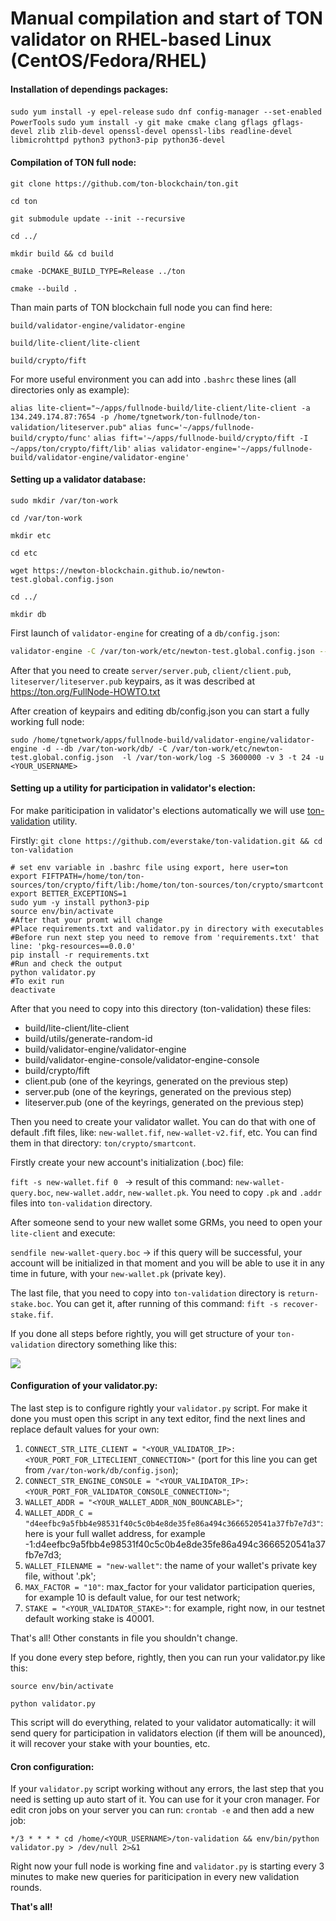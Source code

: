 # Manual compilation and start of TON validator on RHEL-based Linux (CentOS/Fedora/RHEL)

#### Installation of dependings packages:

`sudo yum install -y epel-release`
`sudo dnf config-manager --set-enabled PowerTools`
`sudo yum install -y git make cmake clang gflags gflags-devel zlib zlib-devel openssl-devel openssl-libs readline-devel libmicrohttpd python3 python3-pip python36-devel`

#### Compilation of TON full node:

`git clone https://github.com/ton-blockchain/ton.git`

`cd ton`

`git submodule update --init --recursive`

`cd ../`

`mkdir build && cd build`

`cmake -DCMAKE_BUILD_TYPE=Release ../ton`

`cmake --build .`

Than main parts of TON blockchain full node you can find here:

`build/validator-engine/validator-engine`

`build/lite-client/lite-client`

`build/crypto/fift`

For more useful environment you can add into `.bashrc` these lines (all directories only as example):

`alias lite-client="~/apps/fullnode-build/lite-client/lite-client -a 134.249.174.87:7654 -p /home/tgnetwork/ton-fullnode/ton-validation/liteserver.pub"`
`alias func='~/apps/fullnode-build/crypto/func'`
`alias fift='~/apps/fullnode-build/crypto/fift -I ~/apps/ton/crypto/fift/lib'`
`alias validator-engine='~/apps/fullnode-build/validator-engine/validator-engine'`

#### Setting up a validator database:

`sudo mkdir /var/ton-work`

`cd /var/ton-work`

`mkdir etc`

`cd etc`

`wget https://newton-blockchain.github.io/newton-test.global.config.json`

`cd ../`

`mkdir db`

First launch of `validator-engine` for creating of a `db/config.json`:

```bash
validator-engine -C /var/ton-work/etc/newton-test.global.config.json --db /var/ton-work/db/ --ip <IP>:<PORT> -l /var/ton-work/log
```

After that you need to create `server/server.pub`, `client/client.pub`, `liteserver/liteserver.pub` keypairs, as it was described at https://ton.org/FullNode-HOWTO.txt

After creation of keypairs and editing db/config.json you can start a fully working full node:

`sudo /home/tgnetwork/apps/fullnode-build/validator-engine/validator-engine -d --db /var/ton-work/db/ -C /var/ton-work/etc/newton-test.global.config.json  -l /var/ton-work/log -S 3600000 -v 3 -t 24 -u <YOUR_USERNAME>`

#### Setting up a utility for participation in validator's election: 

For make pariticipation in validator's elections automatically we will use [ton-validation](https://github.com/everstake/ton-validation) utility.

Firstly: `git clone https://github.com/everstake/ton-validation.git && cd ton-validation`

```
# set env variable in .bashrc file using export, here user=ton
export FIFTPATH=/home/ton/ton-sources/ton/crypto/fift/lib:/home/ton/ton-sources/ton/crypto/smartcont
export BETTER_EXCEPTIONS=1
sudo yum -y install python3-pip
source env/bin/activate
#After that your promt will change
#Place requirements.txt and validator.py in directory with executables
#Before run next step you need to remove from 'requirements.txt' that line: 'pkg-resources==0.0.0'
pip install -r requirements.txt
#Run and check the output
python validator.py
#To exit run
deactivate
```

After that you need to copy into this directory (ton-validation) these files:

- build/lite-client/lite-client
- build/utils/generate-random-id
- build/validator-engine/validator-engine
- build/validator-engine-console/validator-engine-console
- build/crypto/fift
- client.pub (one of the keyrings, generated on the previous step)
- server.pub (one of the keyrings, generated on the previous step)
- liteserver.pub (one of the keyrings, generated on the previous step)

Then you need to create your validator wallet. You can do that with one of default .fift files, like: `new-wallet.fif`, `new-wallet-v2.fif`, etc. You can find them in that directory: `ton/crypto/smartcont`. 

Firstly create your new account's initialization (.boc) file:

`fift -s new-wallet.fif 0 `  -> result of this command: `new-wallet-query.boc`, `new-wallet.addr`, `new-wallet.pk`. You need to copy `.pk` and `.addr` files into `ton-validation` directory.

After someone send to your new wallet some GRMs, you need to open your `lite-client`  and execute:

`sendfile new-wallet-query.boc` -> if this query will be successful, your account will be initialized in that moment and you will be able to use it in any time in future, with your `new-wallet.pk`  (private key).

The last file, that you need to copy into `ton-validation` directory is `return-stake.boc`. You can get it, after running of this command: `fift -s recover-stake.fif`.

If you done all steps before rightly, you will get structure of your `ton-validation`  directory something like this:

![](https://habrastorage.org/webt/jc/he/lg/jchelg80zfvdi5sj6qiawbayuyo.png)

#### Configuration of your validator.py:

The last step is to configure rightly your `validator.py` script. For make it done you must open this script in any text editor, find the next lines and replace default values for your own:

1. `CONNECT_STR_LITE_CLIENT = "<YOUR_VALIDATOR_IP>:<YOUR_PORT_FOR_LITECLIENT_CONNECTION>"` (port for this line you can get from `/var/ton-work/db/config.json`);
2. `CONNECT_STR_ENGINE_CONSOLE = "<YOUR_VALIDATOR_IP>:<YOUR_PORT_FOR_VALIDATOR_CONSOLE_CONNECTION>"`;
3. `WALLET_ADDR = "<YOUR_WALLET_ADDR_NON_BOUNCABLE>"`;
4. `WALLET_ADDR_C = "d4eefbc9a5fbb4e98531f40c5c0b4e8de35fe86a494c3666520541a37fb7e7d3"`: here is your full wallet address, for example -1:d4eefbc9a5fbb4e98531f40c5c0b4e8de35fe86a494c3666520541a37fb7e7d3;
5. `WALLET_FILENAME = "new-wallet"`: the name of your wallet's private key file, without '.pk';
6. `MAX_FACTOR = "10"`: max_factor for your validator participation queries, for example 10 is default value, for our test network;
7. `STAKE = "<YOUR_VALIDATOR_STAKE>"`: for example, right now, in our testnet default working stake is 40001.

That's all! Other constants in file you shouldn't change.

If you done every step before, rightly, then you can run your validator.py like this:

`source env/bin/activate`

`python validator.py`

This script will do everything, related to your validator automatically: it will send query for participation in validators election (if them will be anounced), it will recover your stake with your bounties, etc.

#### Cron configuration:

If your `validator.py` script working without any errors, the last step that you need is setting up auto start of it. You can use for it your cron manager. For edit cron jobs on your server you can run: `crontab -e` and then add a new job:

`*/3 * * * * cd /home/<YOUR_USERNAME>/ton-validation && env/bin/python validator.py > /dev/null 2>&1`

Right now your full node is working fine and `validator.py` is starting every 3 minutes to make new queries for pariticipation in every new validation rounds.

**That's all!**